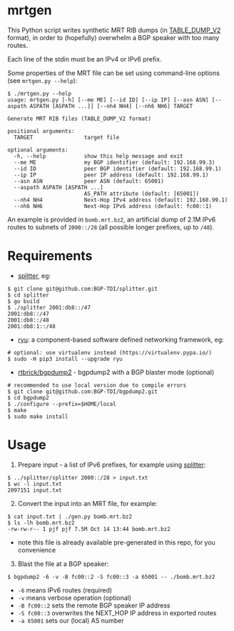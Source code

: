 # mrtgen

This Python script writes synthetic MRT RIB dumps (in [TABLE_DUMP_V2](https://datatracker.ietf.org/doc/html/rfc6396#section-4.3) format), in order to (hopefully) overwhelm a BGP speaker with too many routes.

Each line of the stdin must be an IPv4 or IPv6 prefix.

Some properties of the MRT file can be set using command-line options (see `mrtgen.py --help`):
```
$ ./mrtgen.py --help
usage: mrtgen.py [-h] [--me ME] [--id ID] [--ip IP] [--asn ASN] [--aspath ASPATH [ASPATH ...]] [--nh4 NH4] [--nh6 NH6] TARGET

Generate MRT RIB files (TABLE_DUMP_V2 format)

positional arguments:
  TARGET                target file

optional arguments:
  -h, --help            show this help message and exit
  --me ME               my BGP identifier (default: 192.168.99.3)
  --id ID               peer BGP identifier (default: 192.168.99.1)
  --ip IP               peer IP address (default: 192.168.99.1)
  --asn ASN             peer ASN (default: 65001)
  --aspath ASPATH [ASPATH ...]
                        AS_PATH attribute (default: [65001])
  --nh4 NH4             Next-Hop IPv4 address (default: 192.168.99.1)
  --nh6 NH6             Next-Hop IPv6 address (default: fc00::1)
```

An example is provided in `bomb.mrt.bz2`, an artificial dump of 2.1M IPv6 routes to subnets of `2000::/28` (all possible longer prefixes, up to `/48`).

# Requirements

 * [splitter](https://github.com/BGP-TDI/splitter), eg:
 ```
 $ git clone git@github.com:BGP-TDI/splitter.git
 $ cd splitter
 $ go build
 $ ./splitter 2001:db8::/47
2001:db8::/47
2001:db8::/48
2001:db8:1::/48
 ```
 * [ryu](https://github.com/faucetsdn/ryu): a component-based software defined networking framework, eg:
 ```
 # optional: use virtualenv instead (https://virtualenv.pypa.io/)
 $ sudo -H pip3 install --upgrade ryu
 ```
 * [rtbrick/bgpdump2](https://github.com/rtbrick/bgpdump2) - bgpdump2 with a BGP blaster mode (optional)
 ```
 # recommended to use local version due to compile errors
 $ git clone git@github.com:BGP-TDI/bgpdump2.git
 $ cd bgpdump2
 $ ./configure --prefix=$HOME/local
 $ make
 $ sudo make install
 ```

# Usage

1. Prepare input - a list of IPv6 prefixes, for example using [splitter](https://github.com/BGP-TDI/splitter):
```
$ ../splitter/splitter 2000::/28 > input.txt
$ wc -l input.txt 
2097151 input.txt
```

2. Convert the input into an MRT file, for example:
```
$ cat input.txt | ./gen.py bomb.mrt.bz2
$ ls -lh bomb.mrt.bz2 
-rw-rw-r-- 1 pjf pjf 7.5M Oct 14 13:44 bomb.mrt.bz2
```
 * note this file is already available pre-generated in this repo, for you convenience

3. Blast the file at a BGP speaker:
```
$ bgpdump2 -6 -v -B fc00::2 -S fc00::3 -a 65001 -- ./bomb.mrt.bz2
```
* `-6` means IPv6 routes (required)
* `-v` means verbose operation (optional)
* `-B fc00::2` sets the remote BGP speaker IP address
* `-S fc00::3` overwrites the NEXT_HOP IP address in exported routes
* `-a 65001` sets our (local) AS number
